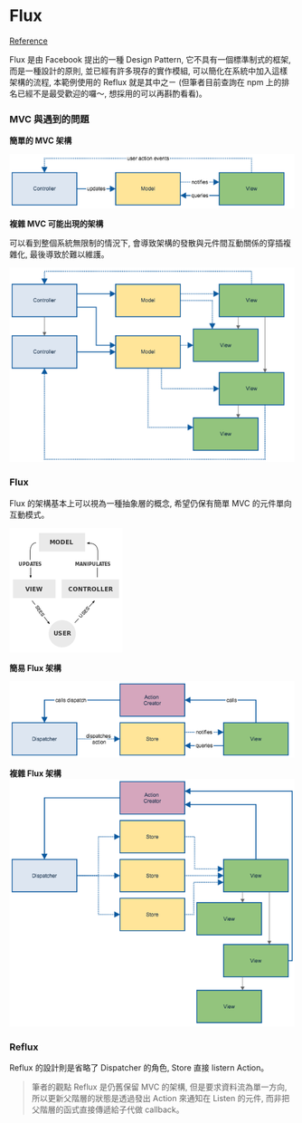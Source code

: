 # Flux

[Reference](https://dotblogs.com.tw/blackie1019/2015/04/14/151049)

Flux 是由 Facebook 提出的一種 Design Pattern, 它不具有一個標準制式的框架, 而是一種設計的原則, 並已經有許多現存的實作模組, 可以簡化在系統中加入這樣架構的流程, 本範例使用的 Reflux 就是其中之ㄧ (但筆者目前查詢在 npm 上的排名已經不是最受歡迎的囉～, 想採用的可以再斟酌看看)。

### MVC 與遇到的問題
**簡單的 MVC 架構**

![](mvc-simple.png)

**複雜 MVC 可能出現的架構**

可以看到整個系統無限制的情況下, 會導致架構的發散與元件間互動關係的穿插複雜化, 最後導致於難以維護。

![](mvc-complex.png)

### Flux
Flux 的架構基本上可以視為一種抽象層的概念, 希望仍保有簡單 MVC 的元件單向互動模式。

![](mvc-Classic.png)

**簡易 Flux 架構**

![](flux-simple.png)

**複雜 Flux 架構**
![](flux-complex.png)

### Reflux
Reflux 的設計則是省略了 Dispatcher 的角色, Store 直接 listern Action。
> 筆者的觀點 Reflux 是仍舊保留 MVC 的架構, 但是要求資料流為單一方向, 所以更新父階層的狀態是透過發出 Action 來通知在 Listen 的元件, 而非把父階層的函式直接傳遞給子代做 callback。



